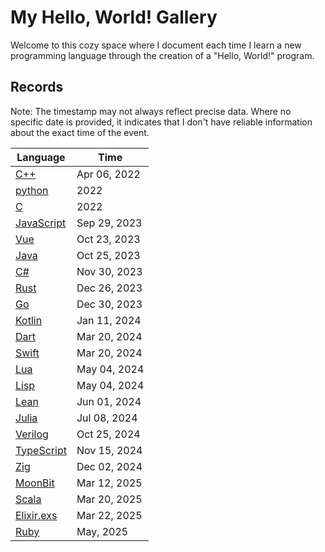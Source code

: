 # My Hello, World! Gallery

Welcome to this cozy space where I document each time I learn a new programming
language through the creation of a "Hello, World!" program.

## Records

Note: The timestamp may not always reflect precise data. Where no specific date
is provided, it indicates that I don't have reliable information about the exact
time of the event.

| Language                      | Time         |
| ----------------------------- | ------------ |
| [C++](C++.cpp)                | Apr 06, 2022 |
| [python](python.py)           | 2022         |
| [C](C.c)                      | 2022         |
| [JavaScript](JavaScript.js)   | Sep 29, 2023 |
| [Vue](Vue.vue)                | Oct 23, 2023 |
| [Java](Java.java)             | Oct 25, 2023 |
| [C#](C#.cs)                   | Nov 30, 2023 |
| [Rust](Rust.rs)               | Dec 26, 2023 |
| [Go](Go.go)                   | Dec 30, 2023 |
| [Kotlin](Kotlin.kt)           | Jan 11, 2024 |
| [Dart](Dart.dart)             | Mar 20, 2024 |
| [Swift](Swift.swift)          | Mar 20, 2024 |
| [Lua](Lua.lua)                | May 04, 2024 |
| [Lisp](Lisp.lisp)             | May 04, 2024 |
| [Lean](Lean.lean)             | Jun 01, 2024 |
| [Julia](./Julia.jl)           | Jul 08, 2024 |
| [Verilog](./Verilog.v)        | Oct 25, 2024 |
| [TypeScript](./TypeScript.ts) | Nov 15, 2024 |
| [Zig](./Zig.zig)              | Dec 02, 2024 |
| [MoonBit](./MoonBit.mbt)      | Mar 12, 2025 |
| [Scala](./Scala.scala)        | Mar 20, 2025 |
| [Elixir.exs](./Elixir.exs)    | Mar 22, 2025 |
| [Ruby](./Ruby.rb)             | May, 2025    |
